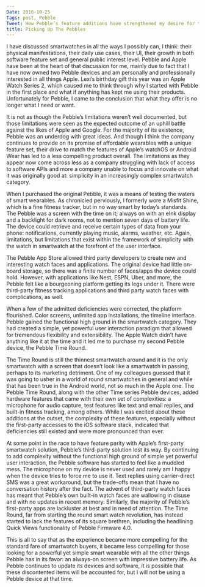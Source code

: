 ```yaml
---
Date: 2016-10-25
Tags: post, Pebble
Tweet: How Pebble’s feature additions have strengthened my desire for the Apple Watch.
title: Picking Up The Pebbles
---
```


I have discussed smartwatches in all the ways I possibly can, I think: their physical manifestations, their daily use cases, their UI, their growth in both software feature set and general public interest level.  Pebble and Apple have been at the heart of that discussion for me, mainly due to fact that I have now owned two Pebble devices and am personally and professionally interested in all things Apple. Lexi’s birthday gift this year was an Apple Watch Series 2, which caused me to think through why I started with Pebble in the first place and what if anything has kept me using their products. Unfortunately for Pebble, I came to the conclusion that what they offer is no longer what I need or want.

It is not as though the Pebble’s limitations weren’t well documented, but those limitations were seen as the expected outcome of an uphill battle against the likes of Apple and Google. For the majority of its existence, Pebble was an underdog with great ideas. And though I think the company continues to provide on its promise of affordable wearables with a unique feature set, their drive to match the features of Apple’s watchOS or Android Wear has led to a less compelling product overall. The limitations as they appear now come across less as a company struggling with lack of access to software APIs and more a company unable to focus and innovate on what it was originally good at: simplicity in an increasingly complex smartwatch category.

When I purchased the original Pebble, it was a means of testing the waters of smart wearables. As chronicled perviously, I formerly wore a Misfit Shine, which is a fine fitness tracker, but in no way smart by today’s standards. The Pebble was a screen with the time on it; always on with an eInk display and a backlight for dark rooms, not to mention seven days of battery life. The device could retrieve and receive certain types of data from your phone: notifications, currently playing music, alarms, weather, etc. Again, limitations, but limitations that exist within the framework of simplicity with the watch in smartwatch at the forefront of the user interface.

The Pebble App Store allowed third party developers to create new and interesting watch faces and applications. The original device had little on-board storage, so there was a finite number of faces/apps the device could hold. However, with applications like Nest, ESPN, Uber, and more, the Pebble felt like a bourgeoning platform getting its legs under it. There were third-party fitness tracking applications and third party watch faces with complications, as well.

When a few of the admitted deficiencies were corrected, the platform flourished. Color screens, unlimited app installations, the timeline interface. Pebble gained the functional high ground in the smartwatch category. They had created a simple, yet powerful user interaction paradigm that allowed for tremendous flexibility and extensibility. The Apple Watch didn’t have anything like it at the time and it led me to purchase my second Pebble device, the Pebble Time Round.

The Time Round is still the thinnest smartwatch around and it is the only smartwatch with a screen that doesn’t look like a smartwatch in passing, perhaps to its marketing detriment. One of my colleagues guessed that it was going to usher in a world of round smartwatches in general and while that has been true in the Android world, not so much in the Apple one. The Pebble Time Round, along with the other Time series Pebble devices, added hardware features that came with their own set of complexities: a microphone for audio capture, test features like text and email replies, and built-in fitness tracking, among others. While I was excited about these additions at the outset, the complexity of these features, especially without the first-party accesses to the iOS software stack, indicated that deficiencies still existed and were more pronounced than ever.

At some point in the race to have feature parity with Apple’s first-party smartwatch solution, Pebble’s third-party solution lost its way. By continuing to add complexity without the functional high ground of simple yet powerful user interaction, the Pebble software has started to feel like a muddled mess. The microphone on my device is never used and rarely am I happy when the device tries to force me to use it. Text replies using carrier-direct SMS was a great workaround, but the trade-offs mean that I have no conversation history after the fact. The advent of third-party watch faces has meant that Pebble’s own built-in watch faces are wallowing in disuse and with no updates in recent memory. Similarly, the majority of Pebble’s first-party apps are lackluster at best and in need of attention. The Time Round, far from starting the round smart watch revolution, has instead started to lack the features of its square brethren, including the headlining Quick Views functionality of Pebble Firmware 4.0.

This is all to say that as the experience became more compelling for the standard fare of smartwatch buyers, it became less compelling for those looking for a powerful yet simple smart wearable with all the other things Pebble has in its favor: an always-on screen with impressive battery life. As Pebble continues to update its devices and software, it is possible that these discontented items will be accounted for, but I will not be using a Pebble device at that time.